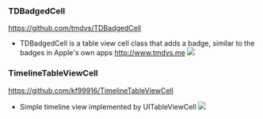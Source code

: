 ### TDBadgedCell
https://github.com/tmdvs/TDBadgedCell
- TDBadgedCell is a table view cell class that adds a badge, similar to the badges in Apple's own apps http://www.tmdvs.me
![](https://camo.githubusercontent.com/55b36c59dcbd4b00f38a66e0b794001cc079deac/687474703a2f2f75702e746d6476732e6d652f6a3261392f64)

### TimelineTableViewCell
https://github.com/kf99916/TimelineTableViewCell
- Simple timeline view implemented by UITableViewCell
![](https://github.com/kf99916/TimelineTableViewCell/raw/master/screenshots/timelineTableView-2.png)
